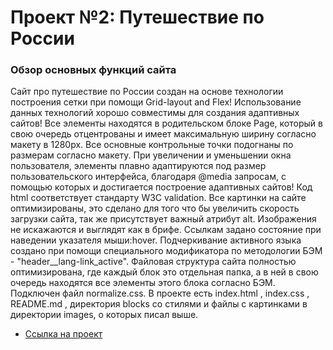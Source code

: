 # Проект №2: Путешествие по России

### Обзор основных функций сайта

Сайт про путешествие по России создан на основе технологии построения сетки при помощи Grid-layout and Flex! Использование данных технологий хорошо совместимы для создания адаптивных сайтов! Все элементы находятся в родительском блоке Page, который в свою очередь отцентрованы и имеет максимальную ширину согласно макету в 1280px. Все основные контрольные точки подогнаны по размерам согласно макету. При увеличении и уменьшении окна пользователя, элементы плавно адаптируются под размер пользовательского интерфейса, благодаря @media запросам, с помощью которых и достигается построение адаптивных сайтов! Код html соответствует стандарту W3C validation. Все картинки на сайте оптимизированы, это сделано для того что бы увеличить скорость загрузки сайта, так же присутствует важный атрибут alt. Изображения не искажаются и выглядят как в брифе. Ссылкам задано состояние при наведении указателя мыши:hover. Подчеркивание активного языка создано при помощи специального модификатора по методологии БЭМ - "header__lang-link_active". Файловая структура сайта полностью оптимизирована, где каждый блок это отдельная папка, а в ней в свою очередь находятся все элементы этого блока согласно БЭМ. Подключен файл normalize.css. В проекте есть index.html , index.css , README.md , директория blocks со стилями и файлы с картинками в директории images, о которых писал выше.

* [Ссылка на проект](https://dimanovik90.github.io/russian-travel/)
